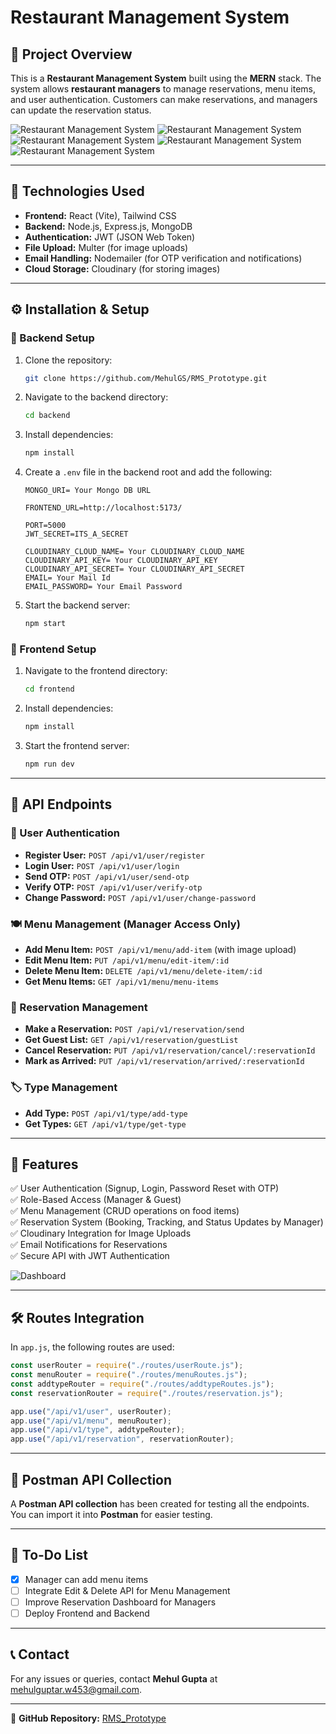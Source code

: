 # Restaurant Management System

## 📌 Project Overview
This is a **Restaurant Management System** built using the **MERN** stack. The system allows **restaurant managers** to manage reservations, menu items, and user authentication. Customers can make reservations, and managers can update the reservation status.


![Restaurant Management System](./images/ScreenShot1.png)
![Restaurant Management System](./images/ScreenShot2.png)
![Restaurant Management System](./images/ScreenShot3.png)
![Restaurant Management System](./images/ScreenShot4.png)
![Restaurant Management System](./images/ScreenShot5.png)

---

## 🚀 Technologies Used
- **Frontend:** React (Vite), Tailwind CSS
- **Backend:** Node.js, Express.js, MongoDB
- **Authentication:** JWT (JSON Web Token)
- **File Upload:** Multer (for image uploads)
- **Email Handling:** Nodemailer (for OTP verification and notifications)
- **Cloud Storage:** Cloudinary (for storing images)

---

## ⚙️ Installation & Setup
### 📌 Backend Setup
1. Clone the repository:
   ```sh
   git clone https://github.com/MehulGS/RMS_Prototype.git
   ```
2. Navigate to the backend directory:
   ```sh
   cd backend
   ```
3. Install dependencies:
   ```sh
   npm install
   ```
4. Create a `.env` file in the backend root and add the following:
   ```env
   MONGO_URI= Your Mongo DB URL 

   FRONTEND_URL=http://localhost:5173/

   PORT=5000
   JWT_SECRET=ITS_A_SECRET

   CLOUDINARY_CLOUD_NAME= Your CLOUDINARY_CLOUD_NAME
   CLOUDINARY_API_KEY= Your CLOUDINARY_API_KEY
   CLOUDINARY_API_SECRET= Your CLOUDINARY_API_SECRET
   EMAIL= Your Mail Id
   EMAIL_PASSWORD= Your Email Password
   ```
5. Start the backend server:
   ```sh
   npm start
   ```

### 📌 Frontend Setup
1. Navigate to the frontend directory:
   ```sh
   cd frontend
   ```
2. Install dependencies:
   ```sh
   npm install
   ```
3. Start the frontend server:
   ```sh
   npm run dev
   ```

---

## 🔗 API Endpoints
### 🧑 User Authentication
- **Register User:** `POST /api/v1/user/register`
- **Login User:** `POST /api/v1/user/login`
- **Send OTP:** `POST /api/v1/user/send-otp`
- **Verify OTP:** `POST /api/v1/user/verify-otp`
- **Change Password:** `POST /api/v1/user/change-password`

### 🍽️ Menu Management (Manager Access Only)
- **Add Menu Item:** `POST /api/v1/menu/add-item` (with image upload)
- **Edit Menu Item:** `PUT /api/v1/menu/edit-item/:id`
- **Delete Menu Item:** `DELETE /api/v1/menu/delete-item/:id`
- **Get Menu Items:** `GET /api/v1/menu/menu-items`

### 📅 Reservation Management
- **Make a Reservation:** `POST /api/v1/reservation/send`
- **Get Guest List:** `GET /api/v1/reservation/guestList`
- **Cancel Reservation:** `PUT /api/v1/reservation/cancel/:reservationId`
- **Mark as Arrived:** `PUT /api/v1/reservation/arrived/:reservationId`

### 🏷️ Type Management
- **Add Type:** `POST /api/v1/type/add-type`
- **Get Types:** `GET /api/v1/type/get-type`

---

## 🎯 Features
✅ User Authentication (Signup, Login, Password Reset with OTP)  
✅ Role-Based Access (Manager & Guest)  
✅ Menu Management (CRUD operations on food items)  
✅ Reservation System (Booking, Tracking, and Status Updates by Manager)  
✅ Cloudinary Integration for Image Uploads  
✅ Email Notifications for Reservations  
✅ Secure API with JWT Authentication  

![Dashboard](./images/screenshot2.png)

---

## 🛠 Routes Integration
In `app.js`, the following routes are used:
```js
const userRouter = require("./routes/userRoute.js");
const menuRouter = require("./routes/menuRoutes.js");
const addtypeRouter = require("./routes/addtypeRoutes.js");
const reservationRouter = require("./routes/reservation.js");

app.use("/api/v1/user", userRouter);
app.use("/api/v1/menu", menuRouter);
app.use("/api/v1/type", addtypeRouter);
app.use("/api/v1/reservation", reservationRouter);
```

---

## 📝 Postman API Collection
A **Postman API collection** has been created for testing all the endpoints. You can import it into **Postman** for easier testing.

---

## 📌 To-Do List
- [x] Manager can add menu items
- [ ] Integrate Edit & Delete API for Menu Management
- [ ] Improve Reservation Dashboard for Managers
- [ ] Deploy Frontend and Backend

---

## 📞 Contact
For any issues or queries, contact **Mehul Gupta** at [mehulguptar.w453@gmail.com](mailto:mehulguptar.w453@gmail.com).

---

📍 **GitHub Repository:** [RMS_Prototype](https://github.com/MehulGS/RMS_Prototype)

